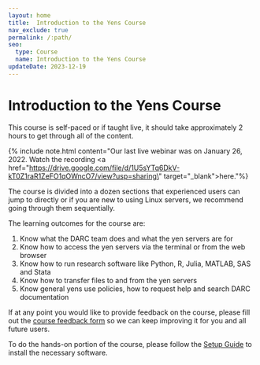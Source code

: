```yaml
---
layout: home
title:  Introduction to the Yens Course
nav_exclude: true
permalink: /:path/
seo:
  type: Course
  name: Introduction to the Yens Course 
updateDate: 2023-12-19
---
```


# Introduction to the Yens Course

This course is self-paced or if taught live, it should take approximately 2 hours to get through all of the content.

{% include note.html content="Our last live webinar was on January 26, 2022. Watch the recording <a href=\"https://drive.google.com/file/d/1U5sYTq6DkV-kT0Z1raR1ZeFO1qOWncO7/view?usp=sharing\" target=\"_blank\">here.</a>"%}

The course is divided into a dozen sections that experienced users can jump to directly or if you are new to using Linux servers,
we recommend going through them sequentially.

The learning outcomes for the course are:

1. Know what the DARC team does and what the yen servers are for
2. Know how to access the yen servers via the terminal or from the web browser
3. Know how to run research software like Python, R, Julia, MATLAB, SAS and Stata
4. Know how to transfer files to and from the yen servers
5. Know general yens use policies, how to request help and search DARC documentation

If at any point you would like to provide feedback on the course, please fill out the <a href="https://darc.stanford.edu/yen-intro-survey" target="_blank">course feedback form</a> so we can keep improving it for you and all future users.

To do the hands-on portion of the course, please follow the <a href="/intro-to-yens/prerequisites/setup/" target="_blank">Setup Guide</a> to install the necessary software.

